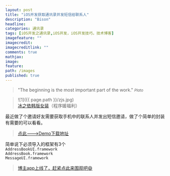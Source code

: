 ```yaml
---
layout: post
title: "iOS开发获取通讯录并发短信给联系人"
description: "Bison"
headline: 
categories: 通讯录
tags: [iOS开发之通讯录,iOS开发，iOS开发技巧，技术博客]
imagefeature: ""
imagecredit: 
imagecreditlink: ""
comments: true
mathjax: 
image: 
feature: 
path: /images
published: true
---
```




>&quot;The beginning is the most important part of the work.&quot;
><small><cite title="Plato">Plato</cite></small>

>![1]({{ page.path }}/zjs.jpg)<br>
>[冰之依韩版女装](http://allluckly.taobao.com/)（程序媛福利）

最近做了个邀请好友需要获取手机中的联系人并发出短信邀请，做了个简单的封装有需要的可以看看。

 > [点此--->Demo下载地址](https://github.com/AllLuckly/LBContacts) 

简单说下必须导入的框架有3个<br>
`AddressBookUI.framework`<br>
`AddressBook.framework`<br>
`MessageUI.framework` <br>


> [博主app上线了，赶紧点此来围观吧😄](https://itunes.apple.com/us/app/it-blog-zi-xueios-kai-fa-jin/id1067787090?l=zh&ls=1&mt=8)<br>

